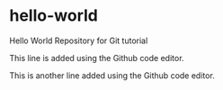 # hello-world
Hello World Repository for Git tutorial

This line is added using the Github code editor.

This is another line added using the Github code editor.
